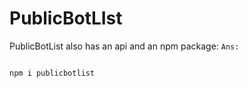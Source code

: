 # PublicBotLIst

PublicBotList also has an api and an npm package:
  `Ans:`
```js

npm i publicbotlist

```
